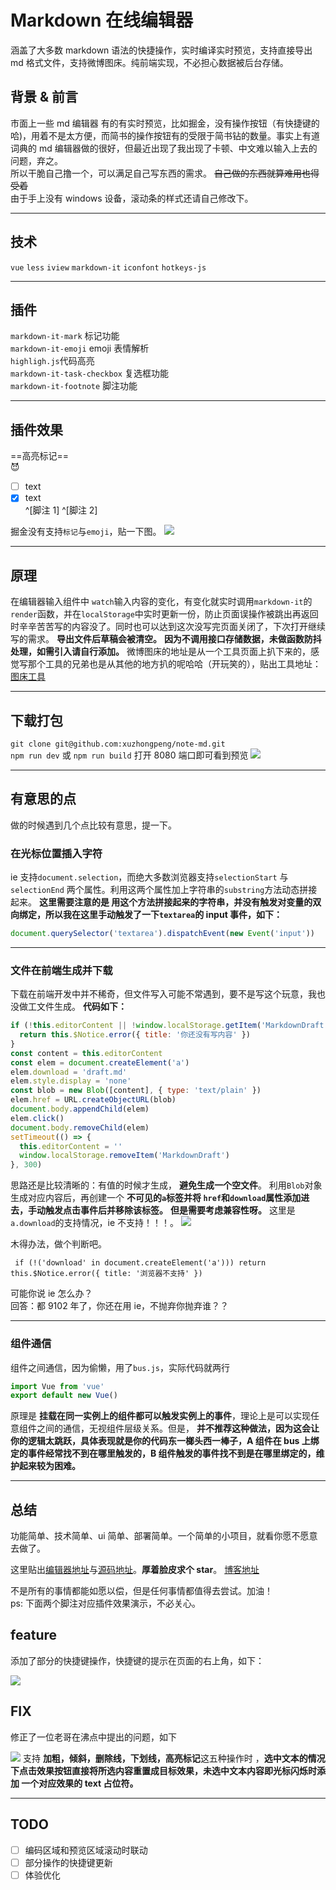 # Markdown 在线编辑器

涵盖了大多数 markdown 语法的快捷操作，实时编译实时预览，支持直接导出 md 格式文件，支持微博图床。纯前端实现，不必担心数据被后台存储。

## 背景 & 前言

市面上一些 md 编辑器 有的有实时预览，比如掘金，没有操作按钮（有快捷键的哈)，用着不是太方便，而简书的操作按钮有的受限于简书钻的数量。事实上有道词典的 md 编辑器做的很好，但最近出现了我出现了卡顿、中文难以输入上去的问题，弃之。  
所以干脆自己撸一个，可以满足自己写东西的需求。 ~~自己做的东西就算难用也得受着~~  
由于手上没有 windows 设备，滚动条的样式还请自己修改下。

---

## 技术

`vue` `less` `iview` `markdown-it` `iconfont` `hotkeys-js`

---

## 插件

`markdown-it-mark` 标记功能  
 `markdown-it-emoji` emoji 表情解析  
`highligh.js`代码高亮  
`markdown-it-task-checkbox` 复选框功能  
`markdown-it-footnote` 脚注功能

---

## 插件效果

==高亮标记==  
:smiling_imp:

- [ ] text
- [x] text  
       ^[脚注 1] ^[脚注 2]

掘金没有支持`标记`与`emoji`，贴一下图。
![](https://ws1.sinaimg.cn/mw690/0072Lfvtly1g08743vn20j302a03i0sl.jpg)

---

## 原理

在编辑器输入组件中 `watch`输入内容的变化，有变化就实时调用`markdown-it`的`render`函数，并在`localStorage`中实时更新一份，防止页面误操作被跳出再返回时辛辛苦苦写的内容没了。同时也可以达到这次没写完页面关闭了，下次打开继续写的需求。 **导出文件后草稿会被清空。**
**因为不调用接口存储数据，未做函数防抖处理，如需引入请自行添加。**
微博图床的地址是从一个工具页面上扒下来的，感觉写那个工具的兄弟也是从其他的地方扒的呢哈哈（开玩笑的），贴出工具地址：[图床工具](http://tool.mkblog.cn/tuchuang/)

---

## 下载打包

`git clone git@github.com:xuzhongpeng/note-md.git`  
 `npm run dev` 或 `npm run build`
打开 8080 端口即可看到预览
![](https://ws1.sinaimg.cn/mw690/0072Lfvtly1g081m8s9w9j32cm1l2qbc.jpg)

---

## 有意思的点

做的时候遇到几个点比较有意思，提一下。

### 在光标位置插入字符

ie 支持`document.selection`，而绝大多数浏览器支持`selectionStart` 与 `selectionEnd` 两个属性。利用这两个属性加上字符串的`substring`方法动态拼接起来。 **这里需要注意的是 用这个方法拼接起来的字符串，并没有触发对变量的双向绑定，所以我在这里手动触发了一下`textarea`的 input 事件，如下：**

```js
document.querySelector('textarea').dispatchEvent(new Event('input'))
```

---

### 文件在前端生成并下载

下载在前端开发中并不稀奇，但文件写入可能不常遇到，要不是写这个玩意，我也没做工文件生成。
**代码如下：**

```js
if (!this.editorContent || !window.localStorage.getItem('MarkdownDraft')) {
  return this.$Notice.error({ title: '你还没有写内容' })
}
const content = this.editorContent
const elem = document.createElement('a')
elem.download = 'draft.md'
elem.style.display = 'none'
const blob = new Blob([content], { type: 'text/plain' })
elem.href = URL.createObjectURL(blob)
document.body.appendChild(elem)
elem.click()
document.body.removeChild(elem)
setTimeout(() => {
  this.editorContent = ''
  window.localStorage.removeItem('MarkdownDraft')
}, 300)
```

思路还是比较清晰的：有值的时候才生成， **避免生成一个空文件**。 利用`Blob`对象生成对应内容后，再创建一个 **不可见的`a`标签并将 `href`和`download`属性添加进去，手动触发点击事件后并移除该标签。**
**但是需要考虑兼容性呀。**
这里是`a.download`的支持情况，ie 不支持！！！。
![](https://ws1.sinaimg.cn/mw690/0072Lfvtly1g0865h55q4j30z20ay40d.jpg)

木得办法，做个判断吧。

```
 if (!('download' in document.createElement('a'))) return this.$Notice.error({ title: '浏览器不支持' })
```

可能你说 ie 怎么办？  
回答：都 9102 年了，你还在用 ie，不抛弃你抛弃谁？？

---

### 组件通信

组件之间通信，因为偷懒，用了`bus.js`，实际代码就两行

```js
import Vue from 'vue'
export default new Vue()
```

原理是 **挂载在同一实例上的组件都可以触发实例上的事件**，理论上是可以实现任意组件之间的通信，无视组件层级关系。但是， **并不推荐这种做法，因为这会让你的逻辑太跳跃，具体表现就是你的代码东一榔头西一棒子，A 组件在 bus 上绑定的事件经常找不到在哪里触发的，B 组件触发的事件找不到是在哪里绑定的，维护起来较为困难。**

---

## 总结

功能简单、技术简单、ui 简单、部署简单。一个简单的小项目，就看你愿不愿意去做了。

这里贴出[编辑器地址](https://ch957869975.github.io/md-editor/dist/)与[源码地址](https://github.com/ch957869975/md-editor)。**厚着脸皮求个 star**。
[博客地址](https://ch957869975.github.io/hexo-blog/)

不是所有的事情都能如愿以偿，但是任何事情都值得去尝试。加油！  
ps: 下面两个脚注对应插件效果演示，不必关心。

## feature

添加了部分的快捷键操作，快捷键的提示在页面的右上角，如下：

![](https://ws1.sinaimg.cn/mw690/0072Lfvtly1g0aisgrzqnj30660am3yu.jpg)

## FIX

修正了一位老哥在沸点中提出的问题，如下

![](https://ws1.sinaimg.cn/mw690/0072Lfvtly1g0aihw74zyj30jk05gdgw.jpg)
支持 **加粗，倾斜，删除线，下划线，高亮标记**这五种操作时 ，**选中文本的情况下点击效果按钮直接将所选内容重置成目标效果，未选中文本内容即光标闪烁时添加 一个对应效果的 text 占位符。**

---

## TODO

- [ ] 编码区域和预览区域滚动时联动
- [ ] 部分操作的快捷键更新
- [ ] 体验优化
